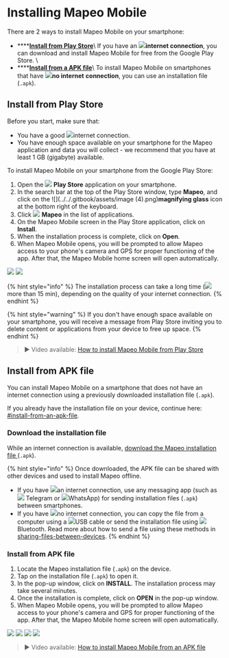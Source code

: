 # Installing Mapeo Mobile

There are 2 ways to install Mapeo Mobile on your smartphone:

* \*\*\*\*[**Install from Play Store**](installing-mapeo-mobile.md#install-from-play-store)\ If you have an ![](../../.gitbook/assets/internet-connection-icon.png)**internet connection**, you can download and install Mapeo Mobile for free from the Google Play Store. \\
* \*\*\*\*[**Install from a APK file**](installing-mapeo-mobile.md#install-from-apk-file)\ To install Mapeo Mobile on smartphones that have ![](../../.gitbook/assets/no-internet-connection-icon.png)**no internet** **connection**, you can use an installation file (`.apk`).

## Install from Play Store

Before you start, make sure that:

* You have a good ![](../../.gitbook/assets/internet-connection-icon.png)internet connection.
* You have enough space available on your smartphone for the Mapeo application and data you will collect - we recommend that you have at least 1 GB (gigabyte) available.

To install Mapeo Mobile on your smartphone from the Google Play Store:

1. Open the ![](https://lh5.googleusercontent.com/12JKLq6v4NOosOrMWed5oh6WPYPge3hcwt2nwsmC1Bdq4AUQoQWTqN9Z2T2sgzRBxmjKjDb4nB40Xv3mH3U5TxH88r4BKnj\_p25ERgOKOYGEYNby3VLvSWnWjYKn2w) **Play Store** application on your smartphone.
2. In the search bar at the top of the Play Store window, type **Mapeo**, and click on the ![](../../.gitbook/assets/image (4).png)**magnifying glass** icon at the bottom right of the keyboard.
3. Click ![](../../.gitbook/assets/Mm-icon.png) **Mapeo** in the list of applications.
4. On the Mapeo Mobile screen in the Play Store application, click on **Install**.
5. When the installation process is complete, click on **Open**.
6. When Mapeo Mobile opens, you will be prompted to allow Mapeo access to your phone's camera and GPS for proper functioning of the app. After that, the Mapeo Mobile home screen will open automatically.

![](../../.gitbook/assets/Play\_Store\_Install\_Mapeo.jpg) ![](../../.gitbook/assets/Mm\_accept\_camera\_permissions.jpg)

{% hint style="info" %}
The installation process can take a long time (![](../../.gitbook/assets/watch\_time.png)more than 15 min), depending on the quality of your internet connection.
{% endhint %}

{% hint style="warning" %}
If you don't have enough space available on your smartphone, you will receive a message from Play Store inviting you to delete content or applications from your device to free up space.
{% endhint %}

> ▶ Video available: [How to install Mapeo Mobile from Play Store](https://www.youtube.com/watch?v=-2EYN4pimXk)

## Install from APK file

You can install Mapeo Mobile on a smartphone that does not have an internet connection using a previously downloaded installation file (`.apk`).

If you already have the installation file on your device, continue here: [#install-from-an-apk-file](installing-mapeo-mobile.md#install-from-an-apk-file "mention").

### Download the installation file

While an internet connection is available, [download the Mapeo installation file ](https://www.digital-democracy.org/mapeo/latest/android)(`.apk`).

{% hint style="info" %}
Once downloaded, the APK file can be shared with other devices and used to install Mapeo offline.

* If you have ![](../../.gitbook/assets/internet-connection-icon.png)an internet connection, use any messaging app (such as ![](../../.gitbook/assets/Telegram-logo.png) Telegram or ![](../../.gitbook/assets/Whatsapp\_icon.png)WhatsApp) for sending installation files (`.apk`) between smartphones.
* If you have ![](../../.gitbook/assets/no-internet-connection-icon.png)no internet connection, you can copy the file from a computer using a ![](../../.gitbook/assets/USB\_cable.png)USB cable or send the installation file using ![](../../.gitbook/assets/Bluetooth.png) Bluetooth. Read more about how to send a file using these methods in [sharing-files-between-devices](../troubleshooting/sharing-files-between-devices/ "mention").
{% endhint %}

### Install from APK file

1. Locate the Mapeo installation file (`.apk`) on the device.
2. Tap on the installation file (`.apk`) to open it.
3. In the pop-up window, click on **INSTALL**. The installation process may take several minutes.
4. Once the installation is complete, click on **OPEN** in the pop-up window.
5. When Mapeo Mobile opens, you will be prompted to allow Mapeo access to your phone's camera and GPS for proper functioning of the app. After that, the Mapeo Mobile home screen will open automatically.

![](../../.gitbook/assets/Download\_Mm\_APK\_from\_Telegram\_.jpg) ![](../../.gitbook/assets/Mm\_Install\_APK\_select\_Install.jpg) ![](../../.gitbook/assets/Mm\_Post\_install\_APK\_open\_Mapeo.jpg) ![](../../.gitbook/assets/Mm\_accept\_camera\_permissions.jpg)

> ▶ Video available: [How to install Mapeo Mobile from an APK file](https://www.youtube.com/watch?v=eMJW1Hx3xQg)
